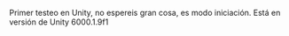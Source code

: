 Primer testeo en Unity, no espereis gran cosa, es modo iniciación.
Está en versión de Unity 6000.1.9f1
